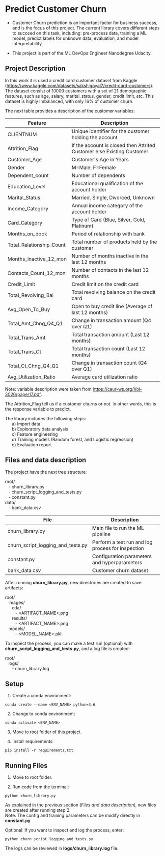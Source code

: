 # Predict Customer Churn

- Customer Churn prediction is an important factor for business success, and is the focus of this project. The current library covers different steps to succeed on this task, including: pre-process data, training a ML model, predict labels for unknown data, evaluation, and model interpretability.

- This project is part of the ML DevOps Engineer Nanodegree Udacity. 

## Project Description
In this work it is used a credit card customer dataset from Kaggle (https://www.kaggle.com/datasets/sakshigoyal7/credit-card-customers). The dataset consist of 10000 customers with a set of 21 demographic features, such as age, salary, marital_status, gender, credit limit, etc. This dataset is highly imbalanced, with only 16% of customer churn.

The next table provides a description of the customer variables:

| Feature | Description |
| ------- | ----------- |
| CLIENTNUM | Unique identifier for the customer holding the account |
| Attrition_Flag | If the account is closed then Attrited Customer else Existing Customer |
| Customer_Age | Customer's Age in Years |
| Gender | M=Male, F=Female |
| Dependent_count | Number of dependents |
| Education_Level | Educational qualification of the account holder |
| Marital_Status | Married, Single, Divorced, Unknown |
| Income_Category | Annual income category of the account holder |
| Card_Category | Type of Card (Blue, Silver, Gold, Platinum) |
| Months_on_book | Period of relationship with bank |
| Total_Relationship_Count | Total number of products held by the customer |
| Months_Inactive_12_mon | Number of months inactive in the last 12 months |
| Contacts_Count_12_mon | Number of contacts in the last 12 months |
| Credit_Limit | Credit limit on the credit card |
| Total_Revolving_Bal | Total revolving balance on the credit card |
| Avg_Open_To_Buy | Open to buy credit line (Average of last 12 months) |
| Total_Amt_Chng_Q4_Q1 | Change in transaction amount (Q4 over Q1) |
| Total_Trans_Amt | Total transaction amount (Last 12 months) |
| Total_Trans_Ct | Total transaction count (Last 12 months) |
| Total_Ct_Chng_Q4_Q1 | Change in transaction count (Q4 over Q1) |
| Avg_Utilization_Ratio | Average card utilization ratio |

Note: variable description were taken from https://ceur-ws.org/Vol-3026/paper17.pdf.

The Attrition_Flag tell us if a customer churns or not. In other words, this is the response variable to predict.

The library includes the following steps:  
&ensp; &ensp; a) Import data  
&ensp; &ensp; b) Exploratory data analysis  
&ensp; &ensp; c) Feature engineering  
&ensp; &ensp; d) Training models (Random forest, and Logistic regression)  
&ensp; &ensp; e) Evaluation report

## Files and data description
The project have the next tree structure:

root/  
&ensp; \- churn_library.py  
&ensp; \- churn_script_logging_and_tests.py  
&ensp; \- constant.py  
data/  
&ensp; \- bank_data.csv

| File | Description |
| ---- | ----------- |
| churn_library.py | Main file to run the ML pipeline |
| churn_script_logging_and_tests.py| Perform a test run and log process for inspection |
| constant.py | Configuration parameters and hyperparameters |
| bank_data.csv | Customer churn dataset |

After running **churn_library.py**, new directories are created to save artifacts:

root/  
&ensp; images/  
&ensp; &ensp; eda/  
&ensp; &ensp; &ensp; \- <ARTIFACT_NAME>.png   
&ensp; &ensp; results/  
&ensp; &ensp; &ensp; \- <ARTIFACT_NAME>.png  
&ensp; models/  
&ensp; &ensp; &ensp; \- <MODEL_NAME>.pkl

To inspect the process, you can make a test run (optional) with **churn_script_logging_and_tests.py**, and a log file is created:

root/  
&ensp; logs/  
&ensp; &ensp; \- churn_library.log
## Setup

1. Create a conda environment:
```
conda create --name <ENV_NAME> python=3.6
```
2. Change to conda environment:
```
conda activate <ENV_NAME>
```
3. Move to root folder of this project.

4. Install requirements:
```
pip install -r requirements.txt
```

## Running Files

1. Move to root folder.

2. Run code from the terminal:
```
python churn_library.py
```
As explained in the previous section (*Files and data description*), new files are created after running step 2.  
Note: The config and training parameters can be modify directly in **constant.py**

Optional: If you want to inspect and log the process, enter:
```
python churn_script_logging_and_tests.py
```
The logs can be reviewed in **logs/churn_library.log** file.  



